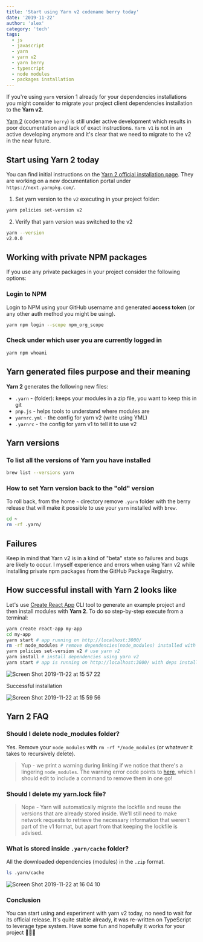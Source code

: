```yaml
---
title: 'Start using Yarn v2 codename berry today'
date: '2019-11-22'
author: 'alex'
category: 'tech'
tags:
  - js
  - javascript
  - yarn
  - yarn v2
  - yarn berry
  - typescript
  - node modules
  - packages installation
---
```


If you're using `yarn` version 1 already for your dependencies installations you might consider to migrate your project client dependencies installation to the **Yarn v2**.

[Yarn 2](https://github.com/yarnpkg/berry) (codename `berry`) is still under active development which results in poor documentation and lack of exact instructions. `Yarn v1` is not in an active developing anymore and it's clear that we need to migrate to the v2 in the near future.

## Start using Yarn 2 today

You can find initial instructions on the [Yarn 2 official installation page](https://next.yarnpkg.com/getting-started/install). They are working on a new documentation portal under `https://next.yarnpkg.com/`.

1. Set yarn version to the `v2` executing in your project folder:

```bash
yarn policies set-version v2
```

2. Verify that yarn version was switched to the v2

```bash
yarn --version
v2.0.0
```

## Working with private NPM packages

If you use any private packages in your project consider the following options:

### Login to NPM

Login to NPM using your GitHub username and generated **access token** (or any other auth method you might be using).

```bash
yarn npm login --scope npm_org_scope
```

### Check under which user you are currently logged in

```bash
yarn npm whoami
```

## Yarn generated files purpose and their meaning

**Yarn 2** generates the following new files:

- `.yarn` - (folder): keeps your modules in a zip file, you want to keep this in git
- `pnp.js` - helps tools to understand where modules are
- `yarnrc.yml` - the config for yarn v2 (write using YML)
- `.yarnrc` - the config for yarn v1 to tell it to use v2

## Yarn versions

### To list all the versions of Yarn you have installed

```bash
brew list --versions yarn
```

### How to set Yarn version back to the "old" version

To roll back, from the home `~` directory remove `.yarn` folder with the berry release that will make it possible to use your `yarn` installed with `brew`.

```bash
cd ~
rm -rf .yarn/
```

## Failures

Keep in mind that Yarn v2 is in a kind of "beta" state so failures and bugs are likely to occur. I myself experience and errors when using Yarn v2 while installing private npm packages from the GitHub Package Registry.

## How successful install with Yarn 2 looks like

Let's use [Create React App](https://github.com/facebook/create-react-app) CLI tool to generate an example project and then install modules with **Yarn 2**. To do so step-by-step execute from a terminal:

```bash
yarn create react-app my-app
cd my-app
yarn start # app running on http://localhost:3000/
rm -rf node_modules # remove dependencies(node_modules) installed with yarn v1
yarn policies set-version v2 # use yarn v2
yarn install # install dependencies using yarn v2
yarn start # app is running on http://localhost:3000/ with deps installed with Yarn 2
```

![Screen Shot 2019-11-22 at 15 57 22](https://user-images.githubusercontent.com/9251327/69436603-f6085d00-0d41-11ea-94bf-6fab7c790f6d.png)

Successful installation

![Screen Shot 2019-11-22 at 15 59 56](https://user-images.githubusercontent.com/9251327/69436674-1c2dfd00-0d42-11ea-8236-41b8ecd22293.png)

## Yarn 2 FAQ

### Should I delete node_modules folder?

Yes. Remove your `node_modules` with `rm -rf */node_modules` (or whatever it takes to recursively delete).

> Yup - we print a warning during linking if we notice that there's a lingering `node_modules`. The warning error code points to [here](https://next.yarnpkg.com/advanced/error-codes#yn0031---dangerous_node_modules), which I should edit to include a command to remove them in one go!

### Should I delete my yarn.lock file?

> Nope - Yarn will automatically migrate the lockfile and reuse the versions that are already stored inside. We'll still need to make network requests to retrieve the necessary information that weren't part of the v1 format, but apart from that keeping the lockfile is advised.

### What is stored inside `.yarn/cache` folder?

All the downloaded dependencies (modules) in the `.zip` format.

```bash
ls .yarn/cache
```

![Screen Shot 2019-11-22 at 16 04 10](https://user-images.githubusercontent.com/9251327/69436785-5a2b2100-0d42-11ea-8491-7f7826bd8a0e.png)

### Conclusion

You can start using and experiment with yarn v2 today, no need to wait for its official release. It's quite stable already, it was re-written on TypeScript to leverage type system. Have some fun and hopefully it works for your project 🙂🙏🏻
